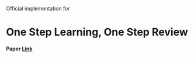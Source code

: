 Official implementation for
# One Step Learning, One Step Review
#### Paper [Link]([https://arxiv.org/abs/2210.08735](https://ojs.aaai.org/index.php/AAAI/article/view/29159))

